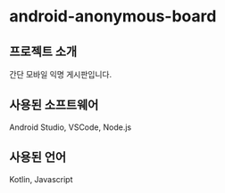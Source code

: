 # android-anonymous-board

## 프로젝트 소개   
간단 모바일 익명 게시판입니다.

## 사용된 소프트웨어
Android Studio, VSCode, Node.js   

## 사용된 언어
Kotlin, Javascript
